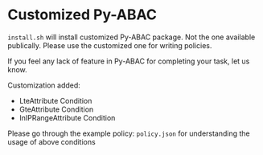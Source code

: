 # Customized Py-ABAC

`install.sh` will install customized Py-ABAC package. Not the one available publically. Please use the customized one for writing policies.

If you feel any lack of feature in Py-ABAC for completing your task, let us know.

Customization added:

- LteAttribute Condition
- GteAttribute Condition
- InIPRangeAttribute Condition

Please go through the example policy: `policy.json` for understanding the usage of above conditions
